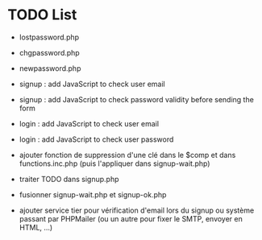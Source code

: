 # TODO List


* lostpassword.php
* chgpassword.php
* newpassword.php


* signup : add JavaScript to check user email 
* signup : add JavaScript to check password validity before sending the form
* login : add JavaScript to check user email 
* login : add JavaScript to check user password


* ajouter fonction de suppression d'une clé dans le $comp et dans functions.inc.php (puis l'appliquer dans signup-wait.php)
* traiter TODO dans signup.php
* fusionner signup-wait.php et signup-ok.php
* ajouter service tier pour vérification d'email lors du signup ou système passant par PHPMailer (ou un autre pour fixer le SMTP, envoyer en HTML, ...)
